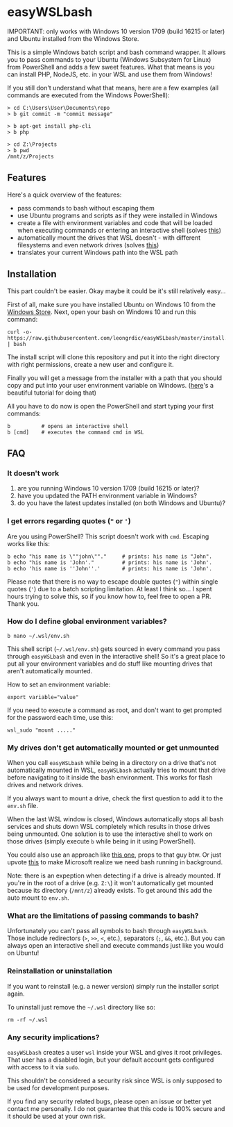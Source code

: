 # easyWSLbash

IMPORTANT: only works with Windows 10 version 1709 (build 16215 or later) and Ubuntu installed from the Windows Store.

This is a simple Windows batch script and bash command wrapper. It allows you to pass commands to your Ubuntu (Windows Subsystem for Linux) from PowerShell and adds a few sweet features. What that means is you can install PHP, NodeJS, etc. in your WSL and use them from Windows!

If you still don't understand what that means, here are a few examples (all commands are executed from the Windows PowerShell):
```
> cd C:\Users\User\Documents\repo
> b git commit -m "commit message"
```

```
> b apt-get install php-cli
> b php
```

```
> cd Z:\Projects
> b pwd
/mnt/z/Projects
```

## Features

Here's a quick overview of the features:
-   pass commands to bash without escaping them
-   use Ubuntu programs and scripts as if they were installed in Windows
-   create a file with environment variables and code that will be loaded when executing commands or entering an interactive shell (solves [this](https://github.com/Microsoft/BashOnWindows/issues/219))
-   automatically mount the drives that WSL doesn't - with different filesystems and even network drives (solves [this](https://superuser.com/a/1133984/413987))
-   translates your current Windows path into the WSL path

## Installation

This part couldn't be easier. Okay maybe it could be it's still relatively easy...

First of all, make sure you have installed Ubuntu on Windows 10 from the [Windows Store](https://msdn.microsoft.com/en-us/commandline/wsl/install_guide). Next, open your bash on Windows 10 and run this command:
```
curl -o- https://raw.githubusercontent.com/leongrdic/easyWSLbash/master/install.sh | bash
```
The install script will clone this repository and put it into the right directory with right permissions, create a new user and configure it.

Finally you will get a message from the installer with a path that you should copy and put into your user environment variable on Windows. ([here](https://stackoverflow.com/a/44272417/1830738)'s a beautiful tutorial for doing that)

All you have to do now is open the PowerShell and start typing your first commands:
```
b          # opens an interactive shell
b [cmd]    # executes the command cmd in WSL
```

## FAQ
### It doesn't work
1.  are you running Windows 10 version 1709 (build 16215 or later)?
1.  have you updated the PATH environment variable in Windows?
1.  do you have the latest updates installed (on both Windows and Ubuntu)?

### I get errors regarding quotes (`"` or `'`)
Are you using PowerShell? This script doesn't work with `cmd`.
Escaping works like this:
```
b echo "his name is \""john\""."     # prints: his name is "John".
b echo "his name is 'John'."         # prints: his name is 'John'.
b echo 'his name is ''John''.'       # prints: his name is 'John'.
```
Please note that there is no way to escape double quotes (`"`) within single quotes (`'`) due to a batch scripting limitation. At least I think so... I spent hours trying to solve this, so if you know how to, feel free to open a PR. Thank you.

### How do I define global environment variables?
```
b nano ~/.wsl/env.sh
```
This shell script (`~/.wsl/env.sh`) gets sourced in every command you pass through `easyWSLbash` and even in the interactive shell! So it's a great place to put all your environment variables and do stuff like mounting drives that aren't automatically mounted.

How to set an environment variable:
```
export variable="value"
```

If you need to execute a command as root, and don't want to get prompted for the password each time, use this:
```
wsl_sudo "mount ....."
```

### My drives don't get automatically mounted or get unmounted
When you call `easyWSLbash` while being in a directory on a drive that's not automatically mounted in WSL, `easyWSLbash` actually tries to mount that drive before navigating to it inside the bash environment. This works for flash drives and network drives.

If you always want to mount a drive, check the first question to add it to the `env.sh` file.

When the last WSL window is closed, Windows automatically stops all bash services and shuts down WSL completely which results in those drives being unmounted. One solution is to use the interactive shell to work on those drives (simply execute `b` while being in it using PowerShell).

You could also use an approach like [this one](https://emil.fi/bashwin), props to that guy btw. Or just upvote [this](https://wpdev.uservoice.com/forums/266908-command-prompt-console-bash-on-ubuntu-on-windo/suggestions/13653522-consider-enabling-cron-jobs-daemons-and-background) to make Microsoft realize we need bash running in background.

Note: there is an expeption when detecting if a drive is already mounted. If you're in the root of a drive (e.g. `Z:\`) it won't automatically get mounted because its directory (`/mnt/z`) already exists. To get around this add the auto mount to `env.sh`.

### What are the limitations of passing commands to bash?
Unfortunately you can't pass all symbols to bash through `easyWSLbash`. Those include redirectors (`>`, `>>`, `<`, etc.), separators (`;`, `&&`, etc.). But you can always open an interactive shell and execute commands just like you would on Ubuntu!

### Reinstallation or uninstallation
If you want to reinstall (e.g. a newer version) simply run the installer script again.

To uninstall just remove the `~/.wsl` directory like so:
```
rm -rf ~/.wsl
```

### Any security implications?
`easyWSLbash` creates a user `wsl` inside your WSL and gives it root privileges. That user has a disabled login, but your default account gets configured with access to it via `sudo`.

This shouldn't be considered a security risk since WSL is only supposed to be used for development purposes.

If you find any security related bugs, please open an issue or better yet contact me personally. I do not guarantee that this code is 100% secure and it should be used at your own risk.

